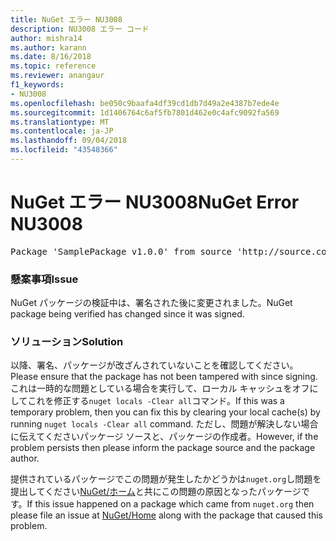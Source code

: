 ```yaml
---
title: NuGet エラー NU3008
description: NU3008 エラー コード
author: mishra14
ms.author: karann
ms.date: 8/16/2018
ms.topic: reference
ms.reviewer: anangaur
f1_keywords:
- NU3008
ms.openlocfilehash: be050c9baafa4df39cd1db7d49a2e4387b7ede4e
ms.sourcegitcommit: 1d1406764c6af5fb7801d462e0c4afc9092fa569
ms.translationtype: MT
ms.contentlocale: ja-JP
ms.lasthandoff: 09/04/2018
ms.locfileid: "43548366"
---
```

# <a name="nuget-error-nu3008"></a><span data-ttu-id="6503f-103">NuGet エラー NU3008</span><span class="sxs-lookup"><span data-stu-id="6503f-103">NuGet Error NU3008</span></span>

<pre>Package 'SamplePackage v1.0.0' from source 'http://source.com/index.json': The package integrity check failed.</pre>

### <a name="issue"></a><span data-ttu-id="6503f-104">懸案事項</span><span class="sxs-lookup"><span data-stu-id="6503f-104">Issue</span></span>

<span data-ttu-id="6503f-105">NuGet パッケージの検証中は、署名された後に変更されました。</span><span class="sxs-lookup"><span data-stu-id="6503f-105">NuGet package being verified has changed since it was signed.</span></span>


### <a name="solution"></a><span data-ttu-id="6503f-106">ソリューション</span><span class="sxs-lookup"><span data-stu-id="6503f-106">Solution</span></span>

<span data-ttu-id="6503f-107">以降、署名、パッケージが改ざんされていないことを確認してください。</span><span class="sxs-lookup"><span data-stu-id="6503f-107">Please ensure that the package has not been tampered with since signing.</span></span> <span data-ttu-id="6503f-108">これは一時的な問題としている場合を実行して、ローカル キャッシュをオフにしてこれを修正する`nuget locals -Clear all`コマンド。</span><span class="sxs-lookup"><span data-stu-id="6503f-108">If this was a temporary problem, then you can fix this by clearing your local cache(s) by running `nuget locals -Clear all` command.</span></span> <span data-ttu-id="6503f-109">ただし、問題が解決しない場合に伝えてくださいパッケージ ソースと、パッケージの作成者。</span><span class="sxs-lookup"><span data-stu-id="6503f-109">However, if the problem persists then please inform the package source and the package author.</span></span>

<span data-ttu-id="6503f-110">提供されているパッケージでこの問題が発生したかどうかは`nuget.org`し問題を提出してください[NuGet/ホーム](https://github.com/NuGet/Home/issues)と共にこの問題の原因となったパッケージです。</span><span class="sxs-lookup"><span data-stu-id="6503f-110">If this issue happened on a package which came from `nuget.org` then please file an issue at [NuGet/Home](https://github.com/NuGet/Home/issues) along with the package that caused this problem.</span></span>


